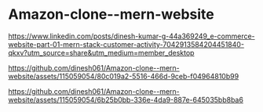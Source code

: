# Amazon-clone--mern-website

https://www.linkedin.com/posts/dinesh-kumar-g-44a369249_e-commerce-website-part-01-mern-stack-customer-activity-7042913584204451840-qkxv?utm_source=share&utm_medium=member_desktop


https://github.com/dinesh061/Amazon-clone--mern-website/assets/115059054/80c019a2-5516-466d-9ceb-f04964810b99



https://github.com/dinesh061/Amazon-clone--mern-website/assets/115059054/6b25b0bb-336e-4da9-887e-645035bb8ba6

